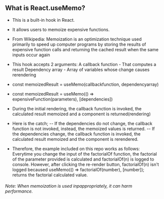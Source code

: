 ## What is React.useMemo?

- This is a built-in hook in React.
- It allows users to memoize expensive functions.

- From Wikipedia: Memoization is an optimization technique used primarily to speed up computer programs by storing the results of expensive function calls and returning the cached result when the same inputs occur again

- This hook accepts 2 arguments: 
   A callback function - That computes a result
   Dependency array - Array of variables whose change causes rerendering

- const memoizedResult = useMemo(callbackfunction, dependencyarray)
- const memoizedResult = useMemo(() => expensiveFunction(parameters), [dependencies])

- During the initial rendering, the callback function is invoked, the calculated result memoized and a component is returned(rendering)

- Here is the catch;
 -- If the dependencies do not change, the callback function is not invoked, instead, the memoized values is returned.
 -- If the dependencies change, the callback function is invoked, the calculated result memoized and the component is rerendered.


- Therefore, the example included on this repo works as follows:
Everytime you change the input of the factorialOf function, the factorial of the parameter provided is calculated and  factorialOf(n) is logged to console. However, after clicking the re-render button, factorialOf(n) isn't logged becaused useMemo(() => factorialOf(number), [number]); returns the factorial calculated value.

###### Note: When memoization is used inpappropriately, it can harm performance.